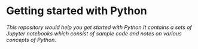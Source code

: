 # Getting started with Python

_This repository would help you get started with Python.It contains a sets of Jupyter notebooks which consist of sample code and notes on various concepts of Python._
